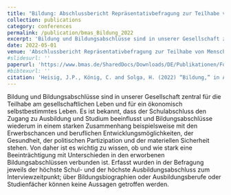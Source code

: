 ```yaml
---
title: "Bildung: Abschlussbericht Repräsentativbefragung zur Teilhabe von Menschen mit Behinderungen"
collection: publications
category: conferences
permalink: /publication/bmas_Bildung_2022
excerpt: 'Bildung und Bildungsabschlüsse sind in unserer Gesellschaft zentral für die Teilhabe am gesellschaftlichen Leben und für ein ökonomisch selbstbestimmtes Leben. Es ist bekannt, dass der Schulabschluss den Zugang zu Ausbildung und Studium beeinflusst und Bildungsabschlüsse wiederum in einem starken Zusammenhang beispielsweise mit den Erwerbschancen und beruflichen Entwicklungsmöglichkeiten, der Gesundheit, der politischen Partizipation und der materiellen Sicherheit stehen. Von daher ist es wichtig zu wissen, ob und wie stark eine Beeinträchtigung mit Unterschieden in den erworbenen Bildungsabschlüssen verbunden ist. Erfasst wurden in der Befragung jeweils der höchste Schul- und der höchste Ausbildungsabschluss zum Interviewzeitpunkt; über Bildungsbiographien oder Ausbildungsberufe oder Studienfächer können keine Aussagen getroffen werden.'
date: 2022-05-01
venue: 'Abschlussbericht Repräsentativbefragung zur Teilhabe von Menschen mit Behinderungen'
#slidesurl: ''
paperurl: 'https://www.bmas.de/SharedDocs/Downloads/DE/Publikationen/Forschungsberichte/fb-598-abschlussbericht-repraesentativumfrage-teilhabe.pdf?__blob=publicationFile&v=2'
#bibtexurl: ''
citation: 'Heisig, J.P., König, C. and Solga, H. (2022) “Bildung,” in Abschlussbericht Repräsentativbefragung zur Teilhabe von Menschen mit Behinderungen. Bonn: Bundesministerium für Arbeit und Soziales.'
---
```


Bildung und Bildungsabschlüsse sind in unserer Gesellschaft zentral für die Teilhabe am gesellschaftlichen Leben und für ein ökonomisch selbstbestimmtes Leben. Es ist bekannt, dass der Schulabschluss den Zugang zu Ausbildung und Studium beeinflusst und Bildungsabschlüsse wiederum in einem starken Zusammenhang beispielsweise mit den Erwerbschancen und beruflichen Entwicklungsmöglichkeiten, der Gesundheit, der politischen Partizipation und der materiellen Sicherheit stehen. Von daher ist es wichtig zu wissen, ob und wie stark eine Beeinträchtigung mit Unterschieden in den erworbenen Bildungsabschlüssen verbunden ist. Erfasst wurden in der Befragung jeweils der höchste Schul- und der höchste Ausbildungsabschluss zum Interviewzeitpunkt; über Bildungsbiographien oder Ausbildungsberufe oder Studienfächer können keine Aussagen getroffen werden.